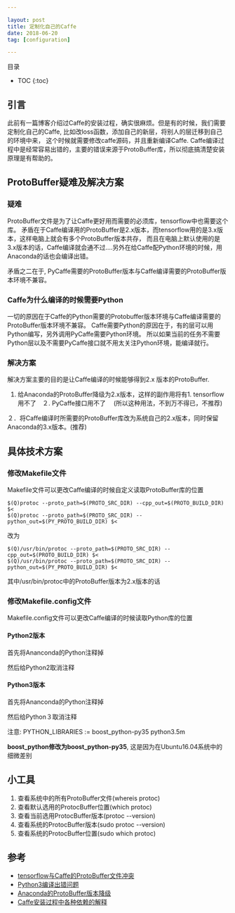 ```yaml
---

layout: post
title: 定制化自己的Caffe
date: 2018-06-20
tag: [configuration]

---
```


目录

* TOC 
{:toc}


## 引言

此前有一篇博客介绍过Caffe的安装过程，确实很麻烦。但是有的时候，我们需要定制化自己的Caffe, 比如改loss函数，添加自己的新层，将别人的层迁移到自己的环境中来，
这个时候就需要修改caffe源码，并且重新编译Caffe. 
Caffe编译过程中是经常容易出错的，主要的错误来源于ProtoBuffer库，所以彻底搞清楚安装原理是有帮助的。


## ProtoBuffer疑难及解决方案

### 疑难

ProtoBuffer文件是为了让Caffe更好用而需要的必须库，tensorflow中也需要这个库。
矛盾在于Caffe编译用的ProtoBuffer是2.x版本，而tensorflow用的是3.x版本，这样电脑上就会有多个ProtoBuffer版本共存，
而且在电脑上默认使用的是3.x版本的话，Caffe编译就会通不过....另外在给Caffe配Python环境的时候，用Anaconda的话也会编译出错。

矛盾之二在于, PyCaffe需要的ProtoBuffer版本与Caffe编译需要的ProtoBuffer版本环境不兼容。


### Caffe为什么编译的时候需要Python

一切的原因在于Caffe的Python需要的Protobuffer版本环境与Caffe编译需要的ProtoBuffer版本环境不兼容。
Caffe需要Python的原因在于，有的层可以用Python编写，另外调用PyCaffe需要Python环境。
所以如果当前的任务不需要Python层以及不需要PyCaffe接口就不用太关注Python环境，能编译就行。


### 解决方案

解决方案主要的目的是让Caffe编译的时候能够得到2.x 版本的ProtoBuffer.

1. 给Anaconda的ProtoBuffer降级为2.x版本，这样的副作用将有1. tensorflow用不了　２. PyCaffe接口用不了　
(所以这种用法，不到万不得已，不推荐)

２．将Caffe编译时所需要的ProtoBuffer库改为系统自己的2.x版本，同时保留Anaconda的3.x版本。(推荐)


## 具体技术方案

### 修改Makefile文件

Makefile文件可以更改Caffe编译的时候自定义读取ProtoBuffer库的位置

```shell
$(Q)protoc --proto_path=$(PROTO_SRC_DIR) --cpp_out=$(PROTO_BUILD_DIR) $<  
$(Q)protoc --proto_path=$(PROTO_SRC_DIR) --python_out=$(PY_PROTO_BUILD_DIR) $<  

```
改为

```shell
$(Q)/usr/bin/protoc --proto_path=$(PROTO_SRC_DIR) --cpp_out=$(PROTO_BUILD_DIR) $<  
$(Q)/usr/bin/protoc --proto_path=$(PROTO_SRC_DIR) --python_out=$(PY_PROTO_BUILD_DIR) $<  

```

其中/usr/bin/protoc中的ProtoBuffer版本为2.x版本的话


### 修改Makefile.config文件

Makefile.config文件可以更改Caffe编译的时候读取Python库的位置

#### Python2版本

首先将Ananconda的Python注释掉

然后给Python2取消注释


#### Python3版本

首先将Ananconda的Python注释掉

然后给Python３取消注释

注意: PYTHON_LIBRARIES := boost_python-py35 python3.5m

**boost_python修改为boost_python-py35**, 这是因为在Ubuntu16.04系统中的细微差别


## 小工具
1. 查看系统中的所有ProtoBuffer文件(whereis protoc)
2. 查看默认选用的ProtocBuffer位置(which protoc)
3. 查看当前选用ProtocBuffer版本(protoc --version)
4. 查看系统的ProtocBuffer版本(sudo protoc --version)
5. 查看系统的ProtocBuffer位置(sudo which protoc)


## 参考


+ [tensorflow与Caffe的ProtoBuffer文件冲突](https://blog.csdn.net/qq_17278169/article/details/64128525)
+ [Python3编译出错问题](https://github.com/BVLC/caffe/issues/4843)
+ [Anaconda的ProtoBuffer版本降级](https://blog.csdn.net/qq_28256625/article/details/78893707)
+ [Caffe安装过程中各种依赖的解释](https://blog.csdn.net/DonatelloBZero/article/details/51304162)







